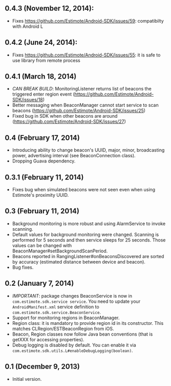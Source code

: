 
## 0.4.3 (November 12, 2014):
 - Fixes https://github.com/Estimote/Android-SDK/issues/59: compatibilty with Android L

## 0.4.2 (June 24, 2014):
 - Fixes https://github.com/Estimote/Android-SDK/issues/55: it is safe to use library from remote process

## 0.4.1 (March 18, 2014)
 - *CAN BREAK BUILD*: MonitoringListener returns list of beacons the triggered enter region event (https://github.com/Estimote/Android-SDK/issues/18)
 - Better messaging when BeaconManager cannot start service to scan beacons (https://github.com/Estimote/Android-SDK/issues/25)
 - Fixed bug in SDK when other beacons are around (https://github.com/Estimote/Android-SDK/issues/27)

## 0.4 (February 17, 2014)
 - Introducing ability to change beacon's UUID, major, minor, broadcasting power, advertising interval (see BeaconConnection class).
 - Dropping Guava dependency.

## 0.3.1 (February 11, 2014)
 - Fixes bug when simulated beacons were not seen even when using Estimote's proximity UUID.

## 0.3 (February 11, 2014)
 - Background monitoring is more robust and using AlarmService to invoke scanning.
 - Default values for background monitoring were changed. Scanning is performed for 5 seconds and then service sleeps for 25 seconds. Those values can be changed with BeaconManager#setBackgroundScanPeriod.
 - Beacons reported in RangingListener#onBeaconsDiscovered are sorted by accuracy (estimated distance between device and beacon).
 - Bug fixes.

## 0.2 (January 7, 2014)
 - *IMPORTANT*: package changes BeaconService is now in `com.estimote.sdk.service service`. You need to update your `AndroidManifest.xml` service definition to `com.estimote.sdk.service.BeaconService`.
 - Support for monitoring regions in BeaconManager.
 - Region class: it is mandatory to provide region id in its constructor. This matches CLRegion/ESTBeaconRegion from iOS.
 - Beacon, Region classes now follow Java bean conventions (that is getXXX for accessing properties).
 - Debug logging is disabled by default. You can enable it via `com.estimote.sdk.utils.L#enableDebugLogging(boolean)`.

## 0.1 (December 9, 2013)
 - Initial version.